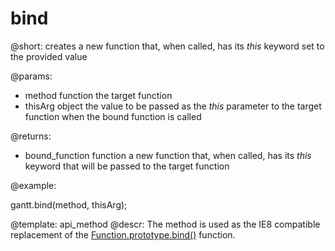 bind
=============


@short:
	creates a new function that, when called, has its *this* keyword set to the provided value

@params:

- method		function			the target function
- thisArg		object				the value to be passed as the <i>this</i> parameter to the target function when the bound function is called

@returns:

- bound_function		function		 a new function that, when called, has its <i>this</i> keyword that will be passed to the target function

@example:

gantt.bind(method, thisArg);

@template:	api_method
@descr:
The method is used as the IE8 compatible replacement of the [Function.prototype.bind()](https://developer.mozilla.org/en/docs/Web/JavaScript/Reference/Global_objects/Function/bind) function.